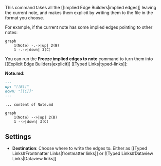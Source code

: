 This command takes all the [[Implied Edge Builders|implied edges]] leaving the current note, and makes them explicit by writing them to the file in the format you choose.

For example, if the current note has some implied edges pointing to other notes:

```mermaid
graph
	1(Note) -.->|up| 2(B)
	1 -.->|down| 3(C)
```

You can run the **Freeze implied edges to note** command to turn them into [[Explicit Edge Builders|explicit]] [[Typed Links|typed-links]]:

**Note.md**:

```md
---
up: "[[B]]"
down: "[[C]]"
---

... content of Note.md
```

```mermaid
graph
	1(Note) -->|up| 2(B)
	1 -->|down| 3(C)
```

## Settings

- **Destination**: Choose where to write the edges to. Either as [[Typed Links#Frontmatter Links|frontmatter links]] or [[Typed Links#Dataview Links|Dataview links]]
